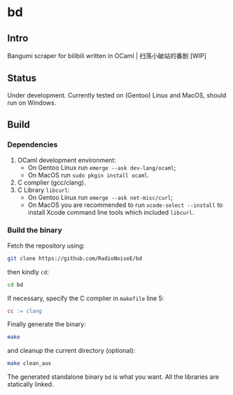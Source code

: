 # bd

## Intro

Bangumi scraper for bilibili written in OCaml | 扫荡小破站的番剧 [WIP]

## Status

Under development.
Currently tested on (Gentoo) Linux and MacOS, should run on Windows.

## Build

### Dependencies

1. OCaml development environment:
   - On Gentoo Linux run `emerge --ask dev-lang/ocaml`;
   - On MacOS run `sudo pkgin install ocaml`.
2. C complier (gcc/clang).
3. C Library `libcurl`:
   - On Gentoo Linux run `emerge --ask net-misc/curl`;
   - On MacOS you are recommended to run `xcode-select --install` to install Xcode command line tools which included `libcurl`.

### Build the binary

Fetch the repository using:
```sh
git clone https://github.com/RadioNoiseE/bd
```
then kindly `cd`:
```sh
cd bd
```
If necessary, specify the C complier in `makefile` line 5:
```makefile
cc := clang
```
Finally generate the binary:
```sh
make
```
and cleanup the current directory (optional):
```sh
make clean_aux
```

The generated standalone binary `bd` is what you want. All the libraries are statically linked.
